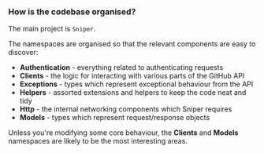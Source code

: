 ### How is the codebase organised?

The main project is `Sniper`.

The namespaces are organised so that the relevant components are easy to discover:

 - **Authentication** - everything related to authenticating requests
 - **Clients** - the logic for interacting with various parts of the GitHub API
 - **Exceptions** - types which represent exceptional behaviour from the API
 - **Helpers** - assorted extensions and helpers to keep the code neat and tidy
 - **Http** - the internal networking components which Sniper requires
 - **Models** - types which represent request/response objects

Unless you're modifying some core behaviour, the **Clients** and **Models** namespaces
are likely to be the most interesting areas.


